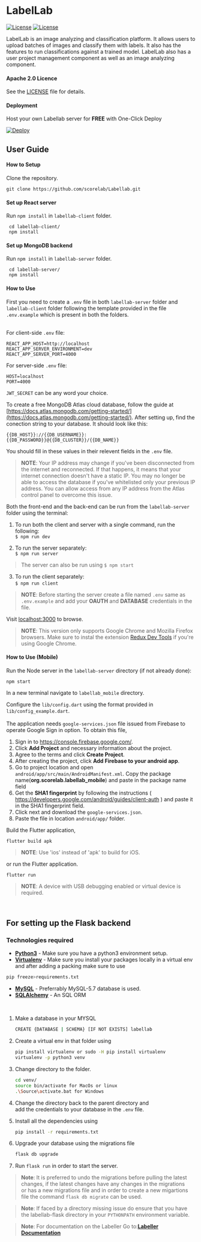 # LabelLab

[![License](https://img.shields.io/badge/License-Apache%202.0-blue.svg)](https://opensource.org/licenses/Apache-2.0)
[![License](https://img.shields.io/badge/API-16%2B-green.svg)](https://android-arsenal.com/api?level=16)

LabelLab is an image analyzing and classification platform. It allows users to upload batches of images and classify them with labels. It also has the features to run classifications against a trained model. LabelLab also has a user project management component as well as an image analyzing component.

#### Apache 2.0 Licence

See the [LICENSE](https://github.com/scorelab/LabelLab/blob/master/LICENSE) file for details.

#### Deployment

Host your own Labellab server for **FREE** with One-Click Deploy

[![Deploy](https://www.herokucdn.com/deploy/button.svg)](https://heroku.com/deploy)

## User Guide

#### How to Setup

Clone the repository.

`git clone https://github.com/scorelab/Labellab.git`

#### Set up React server

Run `npm install` in `labellab-client` folder.

```
 cd labellab-client/
 npm install
```

#### Set up MongoDB backend

Run `npm install` in `labellab-server` folder.

```
 cd labellab-server/
 npm install
```

#### How to Use

First you need to create a `.env` file in both `labellab-server` folder and `labellab-client` folder following the template provided in the file `.env.example` which is present in both the folders.<br/> <br/>

For client-side `.env` file:

```
REACT_APP_HOST=http://localhost
REACT_APP_SERVER_ENVIRONMENT=dev
REACT_APP_SERVER_PORT=4000
```

For server-side `.env` file:

```
HOST=localhost
PORT=4000
```

`JWT_SECRET` can be any word your choice.

To create a free MongoDB Atlas cloud database, follow the guide at [https://docs.atlas.mongodb.com/getting-started/](https://docs.atlas.mongodb.com/getting-started/). After setting up, find the conection string to your database. It should look like this:

```
{{DB_HOST}}://{{DB_USERNAME}}:{{DB_PASSWORD}}@{{DB_CLUSTER}}/{{DB_NAME}}
```

You should fill in these values in their relevent fields in the `.env` file.

> **NOTE**: Your IP address may change if you've been disconnected from the internet and reconnected. If that happens, it means that your internet connection doesn't have a static IP. You may no longer be able to access the database if you've whitelisted only your previous IP address. You can allow access from any IP address from the Atlas control panel to overcome this issue.

Both the front-end and the back-end can be run from the `labellab-server` folder using the terminal:

1. To run both the client and server with a single command, run the following:  
   `$ npm run dev`

2. To run the server separately:  
   `$ npm run server`

> The server can also be run using `$ npm start`

3. To run the client separately:  
   `$ npm run client`

> **NOTE**: Before starting the server create a file named `.env` same as `.env.example` and add your **OAUTH** and **DATABASE** credentials in the file.

Visit [localhost:3000](http://localhost:3000) to browse.

> **NOTE**: This version only supports Google Chrome and Mozilla Firefox browsers. Make sure to instal the extension [Redux Dev Tools](https://chrome.google.com/webstore/detail/redux-devtools/lmhkpmbekcpmknklioeibfkpmmfibljd) if you're using Google Chrome.

#### How to Use (Mobile)

Run the Node server in the `labellab-server` directory (if not already done):

`npm start`

In a new terminal navigate to `labellab_mobile` directory.

Configure the `lib/config.dart` using the format provided in `lib/config_example.dart`.
<br><br>
The application needs `google-services.json` file issued from Firebase to operate Google Sign in option. To obtain this file,

1. Sign in to https://console.firebase.google.com/.
2. Click **Add Project** and necessary information about the project.
3. Agree to the terms and click **Create Project**.
4. After creating the project, click **Add Firebase to your android app**.
5. Go to project location and open `android/app/src/main/AndroidManifest.xml`. Copy the package name(**org.scorelab.labellab_mobile**) and paste in the package name field
6. Get the **SHA1 fingerprint** by following the instructions ( https://developers.google.com/android/guides/client-auth ) and paste it in the SHA1 fingerprint field.
7. Click next and download the `google-services.json`.
8. Paste the file in location `android/app/` folder.

Build the Flutter application,

`flutter build apk`

> **NOTE**: Use 'ios' instead of 'apk' to build for iOS.

or run the Flutter application.

`flutter run`

> **NOTE**: A device with USB debugging enabled or virtual device is required.
<br/>

## For setting up the Flask backend
### Technologies required

-   **[Python3](https://www.python.org/downloads/)** - Make sure you have a python3 environment setup.
-   **[Virtualenv](https://virtualenv.pypa.io/en/stable/)** - Make sure you install your packages locally in a virtual env and after adding a packing make sure to use 
```bash
pip freeze>requirements.txt
```
-   **[MySQL](https://www.mysql.com/)** - Preferrably MySQL-5.7 database is used. 
-   **[SQLAlchemy](https://www.sqlalchemy.org)** - An SQL ORM
<br/>

1. Make a database in your MYSQL 
   ```bash
   CREATE {DATABASE | SCHEMA} [IF NOT EXISTS] labellab
   ```
2. Create a virtual env in that folder using 
   ```bash
   pip install virtualenv or sudo -H pip install virtualenv
   virtualenv -p python3 venv
   ```
3. Change directory to the folder.

    ```bash
    cd venv/
    source bin/activate for MacOs or linux
    .\Source\activate.bat for Windows
    ```
4. Change the directory back to the parent directory and <br/> 
   add the credentials to your database in the `.env` file.
5. Install all the dependencies using
   ```bash
   pip install -r requirements.txt
   ```
6. Upgrade your database using the migrations file
   ```bash 
   flask db upgrade
   ```
7. Run `flask run` in order to start the server.

>**Note**: It is preferred to undo the migrations before pulling the latest changes, if the latest changes have any changes in the migrations <br/>
or has a new migrations file and in order to create a new migartions file the command `flask db migrate` can be used.

>**Note**: If faced by a directory missing issue do ensure that you have the labellab-flask directory in your `PYTHONPATH` environment variable.

>**Note**: For documentation on the Labeller Go to:**[Labeller Documentation](https://github.com/scorelab/LabelLab/blob/master/LABELLER.md)**